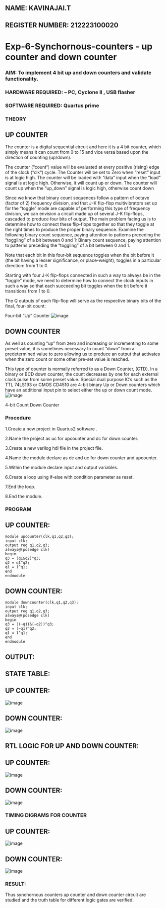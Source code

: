 ## NAME: KAVINAJAI.T
## REGISTER NUMBER: 212223100020
# Exp-6-Synchornous-counters - up counter and down counter 
### AIM: To implement 4 bit up and down counters and validate  functionality.
### HARDWARE REQUIRED:  – PC, Cyclone II , USB flasher
### SOFTWARE REQUIRED:   Quartus prime
### THEORY 

## UP COUNTER 
The counter is a digital sequential circuit and here it is a 4 bit counter, which simply means it can count from 0 to 15 and vice versa based upon the direction of counting (up/down). 

The counter (“count“) value will be evaluated at every positive (rising) edge of the clock (“clk“) cycle.
The Counter will be set to Zero when “reset” input is at logic high.
The counter will be loaded with “data” input when the “load” signal is at logic high. Otherwise, it will count up or down.
The counter will count up when the “up_down” signal is logic high, otherwise count down

Since we know that binary count sequences follow a pattern of octave (factor of 2) frequency division, and that J-K flip-flop multivibrators set up for the “toggle” mode are capable of performing this type of frequency division, we can envision a circuit made up of several J-K flip-flops, cascaded to produce four bits of output.
The main problem facing us is to determine how to connect these flip-flops together so that they toggle at the right times to produce the proper binary sequence.
Examine the following binary count sequence, paying attention to patterns preceding the “toggling” of a bit between 0 and 1:
Binary count sequence, paying attention to patterns preceding the “toggling” of a bit between 0 and 1.

Note that each bit in this four-bit sequence toggles when the bit before it (the bit having a lesser significance, or place-weight), toggles in a particular direction: from 1 to 0.



 
 

Starting with four J-K flip-flops connected in such a way to always be in the “toggle” mode, we need to determine how to connect the clock inputs in such a way so that each succeeding bit toggles when the bit before it transitions from 1 to 0.

The Q outputs of each flip-flop will serve as the respective binary bits of the final, four-bit count:

 
 

Four-bit “Up” Counter
![image](https://user-images.githubusercontent.com/36288975/169644758-b2f4339d-9532-40c5-af40-8f4f8c942e2c.png)



## DOWN COUNTER 

As well as counting “up” from zero and increasing or incrementing to some preset value, it is sometimes necessary to count “down” from a predetermined value to zero allowing us to produce an output that activates when the zero count or some other pre-set value is reached.

This type of counter is normally referred to as a Down Counter, (CTD). In a binary or BCD down counter, the count decreases by one for each external clock pulse from some preset value. Special dual purpose IC’s such as the TTL 74LS193 or CMOS CD4510 are 4-bit binary Up or Down counters which have an additional input pin to select either the up or down count mode.
![image](https://user-images.githubusercontent.com/36288975/169644844-1a14e123-7228-4ed8-81a9-eb937dff4ac8.png)


4-bit Count Down Counter
### Procedure
1.Create a new project in Quartus2 software .

2.Name the project as uc for upcounter and dc for down counter.

3.Create a new verilog hdl file in the project file.

4.Name the module declare as dc and uc for down counter and upcounter.

5.Within the module declare input and output variables.

6.Create a loop using if-else with condition parameter as reset.

7.End the loop.

8.End the module.

### PROGRAM 
## UP COUNTER:
```
module upcounter(clk,q1,q2,q3);
input clk;
output reg q1,q2,q3;
always@(posedge clk)
begin
q3 = (q1&q2)^q3;
q2 = q1^q2;
q1 = 1^q1;
end
endmodule
```
## DOWN COUNTER:
```
module downcounter(clk,q1,q2,q3);
input clk;
output reg q1,q2,q3;
always@(posedge clk)
begin
q3 = ((~q1)&(~q2))^q3;
q2 = (~q1)^q2;
q1 = 1^q1;
end
endmodule
```
## OUTPUT:

## STATE TABLE:

## UP COUNTER:
![image](https://github.com/Kavin1311/Exp-7-Synchornous-counters-/assets/145695724/43539960-45ef-42b5-b176-0e0c826a6b5c)

## DOWN COUNTER:
![image](https://github.com/Kavin1311/Exp-7-Synchornous-counters-/assets/145695724/f4428dbc-c48a-4d80-a798-ad82bbd3e7ee)

## RTL LOGIC FOR UP AND DOWN COUNTER:

## UP COUNTER:
![image](https://github.com/Kavin1311/Exp-7-Synchornous-counters-/assets/145695724/b03e1328-79c8-41c8-b521-2ff3bad1b2bf)

## DOWN COUNTER:
![image](https://github.com/Kavin1311/Exp-7-Synchornous-counters-/assets/145695724/912c35c7-90c5-4575-bb89-5058ca9fa2e0)

### TIMING DIGRAMS FOR COUNTER  
## UP COUNTER:
![image](https://github.com/Kavin1311/Exp-7-Synchornous-counters-/assets/145695724/46fb123a-466b-42e5-8be8-41d6dec8900d)

## DOWN COUNTER:
![image](https://github.com/Kavin1311/Exp-7-Synchornous-counters-/assets/145695724/06ba7424-2c3f-469b-a424-5d6f65c8ecdf)

### RESULT:
Thus synchornous counters up counter and down counter circuit are studied and the truth table for different logic gates are
verified.
